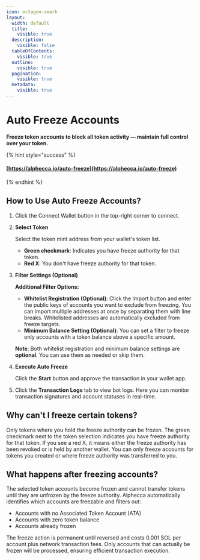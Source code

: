 ```yaml
---
icon: octagon-xmark
layout:
  width: default
  title:
    visible: true
  description:
    visible: false
  tableOfContents:
    visible: true
  outline:
    visible: true
  pagination:
    visible: true
  metadata:
    visible: true
---
```


# Auto Freeze Accounts

**Freeze token accounts to block all token activity — maintain full control over your token.**

{% hint style="success" %}
#### [https://alphecca.io/auto-freeze](https://alphecca.io/auto-freeze)
{% endhint %}

## How to Use Auto Freeze Accounts?&#x20;

1. Click the Connect Wallet button in the top-right corner to connect.
2.  **Select Token**

    Select the token mint address from your wallet's token list.

    * **Green checkmark**: Indicates you have freeze authority for that token.
    * **Red X**: You don't have freeze authority for that token.
3.  **Filter Settings (Optional)**

    **Additional Filter Options:**

    * **Whitelist Registration (Optional)**: Click the Import button and enter the public keys of accounts you want to exclude from freezing. You can import multiple addresses at once by separating them with line breaks. Whitelisted addresses are automatically excluded from freeze targets.
    * **Minimum Balance Setting (Optional)**: You can set a filter to freeze only accounts with a token balance above a specific amount.

    **Note**: Both whitelist registration and minimum balance settings are **optional**. You can use them as needed or skip them.
4.  **Execute Auto Freeze**

    Click the **Start** button and approve the transaction in your wallet app.
5. Click the **Transaction Logs** tab to view bot logs. Here you can monitor transaction signatures and account statuses in real-time.

## Why can't I freeze certain tokens?

Only tokens where you hold the freeze authority can be frozen. The green checkmark next to the token selection indicates you have freeze authority for that token. If you see a red X, it means either the freeze authority has been revoked or is held by another wallet. You can only freeze accounts for tokens you created or where freeze authority was transferred to you.

## What happens after freezing accounts?

The selected token accounts become frozen and cannot transfer tokens until they are unfrozen by the freeze authority. Alphecca automatically identifies which accounts are freezable and filters out:

* Accounts with no Associated Token Account (ATA)
* Accounts with zero token balance
* Accounts already frozen

The freeze action is permanent until reversed and costs 0.001 SOL per account plus network transaction fees. Only accounts that can actually be frozen will be processed, ensuring efficient transaction execution.

